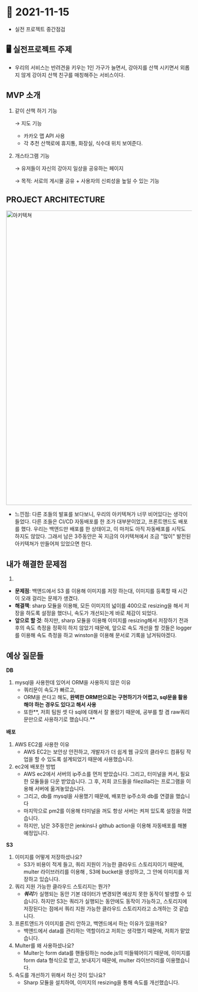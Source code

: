 # 📝 2021-11-15
-  실전 프로젝트 중간점검 

## 🖥 실전프로젝트 주제

- 우리의 서비스는 반려견을 키우는 1인 가구가 늘면서, 강아지를 산책 시키면서 외롭지 않게 강아지 산책 친구를 매칭해주는 서비스이다. 

## MVP 소개
1. 같이 산책 하기 기능 
    
    → 지도 기능
    
    - 카카오 맵 API 사용
    - 각 추천 산책로에 휴지통, 화장실, 식수대 위치 보여준다.

2. 개스타그램 기능
    
    → 유저들이 자신의 강아지 일상을 공유하는 페이지
    
    → 목적: 서로의 게시물 공유 + 사용자의 신뢰성을 높일 수 있는 기능


## PROJECT ARCHITECTURE
<img width="798" alt="아키텍쳐" src="https://user-images.githubusercontent.com/59908525/141793552-03a8a0e4-7e92-4e4d-ae8a-0ac4f12169f1.png">

- 느낀점: 다른 조들의 발표를 보다보니, 우리의 아키텍쳐가 너무 비어있다는 생각이 들었다. 다른 조들은 CI/CD 자동배포를 한 조가 대부분이었고, 프론트앤드도 배포를 했다. 우리는 백앤드만 배포를 한 상태이고, 이 마저도 아직 자동배포를 시작도 하지도 않았다. 그래서 남은 3주동안은 꼭 지금의 아키텍쳐에서 조금 "많이" 발전된 아키텍쳐가 만들어져 있었으면 한다.

## 내가 해결한 문제점

1. 
- **문제점**: 백앤드에서 S3 를 이용해 이미지를 저장 하는대, 이미지를 등록할 때 시간이 오래 걸리는 문제가 생겼다.
- **해결책**: sharp 모듈을 이용해, 모든 이미지의 넓이를 400으로 resizing을 해서 저장을 하도록 설정을 했더니, 속도가 개선되는게 바로 체감이 되었다.
- **앞으로 할 것**: 하지만, sharp 모듈을 이용해 이미지를 resizing해서 저장하기 전과 후의 속도 측정을 정확히 하지 않았기 때문에, 앞으로 속도 개선을 할 것들은 logger를 이용해 속도 측정을 하고 winston을 이용해 문서로 기록을 남겨둬야겠다.


## 예상 질문들

**DB**

1. mysql을 사용한데 있어서 ORM을 사용하지 않은 이유
    - 쿼리문이 속도가 빠르고,
    - ORM을 쓴다고 해도, **완벽한 ORM만으로는 구현하기가 어렵고, sql문을 활용해야 하는 경우도 있다고 해서 사용**
    - 또한**, 저희 팀원 셋 다 sql에 대해서 잘 몰랐기 때문에, 공부를 할 겸 raw쿼리문만으로 사용하기로 했습니다.**

**배포**

1. AWS EC2를 사용한 이유
    - AWS EC2는 보안상 안전하고, 개발자가 더 쉽게 웹 규모의 클라우드 컴퓨팅 작업을 할 수 있도록 설계되었기 때문에 사용했습니다.
2. ec2에 배포한 방법
    - AWS ec2에서 서버의 ip주소를 먼저 받았습니다. 그리고, 터미널을 켜서, 필요한 모듈들을 다운 받았습니다. 그 후, 저희 코드들을 filezilla라는 프로그램을 이용해 서버에 옮겨놓았습니다.
    - 그리고, db를 mysql을 사용했기 때문에, 배포한 ip주소와 db를 연결을 했습니다
    - 마지막으로 pm2를 이용해 터미널을 꺼도 항상 서버는 켜져 있도록 설정을 하였습니다.
    - 하지만, 남은 3주동안은 jenkins나 github action을 이용해 자동배포를 해볼 예정입니다.

**S3**

1. 이미지를 어떻게 저장하셨나요?
    - S3가 비용이 적게 들고, 쿼리 지원이 가능한 클라우드 스토리지이기 때문에, multer 라이브러리를 이용해 , S3에 bucket을 생성하고, 그 안에 이미지를 저장하고 있습니다.
2. 쿼리 지원 가능한 클라우드 스토리지는 뭔가?
    - ***쿼리***가 실행되는 동안 기본 데이터가 변경되면 예상치 못한 동작이 발생할 수 있습니다. 하지만 S3는 쿼리가 실행되는 동안에도 동작이 가능하고, 스토리지에 저장된다는 점에서 쿼리 지원 가능한 클라우드 스토리지라고 소개하는 것 같습니다.
3. 프론트앤드가 이미지를 관리 안하고, 백앤드에서 하는 이유가 있을까요?
    - 백앤드에서 data를 관리하는 역할이라고 저희는 생각했기 때문에, 저희가 맡았습니다.
4. Multer를 왜 사용하셨나요?
    - Multer는 form data를 핸들링하는 node.js의 미들웨어이기 때문에, 이미지를 form data 형식으로 받고, 보내지기 때문에,  multer 라이브러리를 이용했습니다.
5. 속도를 개선하기 위해서 하신 것이 있나요?
    - Sharp 모듈을 설치하여, 이미지의 resizing을 통해 속도를 개선했습니다.



